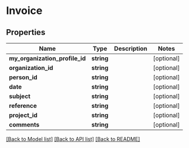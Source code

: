 # Invoice

## Properties
Name | Type | Description | Notes
------------ | ------------- | ------------- | -------------
**my_organization_profile_id** | **string** |  | [optional] 
**organization_id** | **string** |  | [optional] 
**person_id** | **string** |  | [optional] 
**date** | **string** |  | [optional] 
**subject** | **string** |  | [optional] 
**reference** | **string** |  | [optional] 
**project_id** | **string** |  | [optional] 
**comments** | **string** |  | [optional] 

[[Back to Model list]](../README.md#documentation-for-models) [[Back to API list]](../README.md#documentation-for-api-endpoints) [[Back to README]](../README.md)


